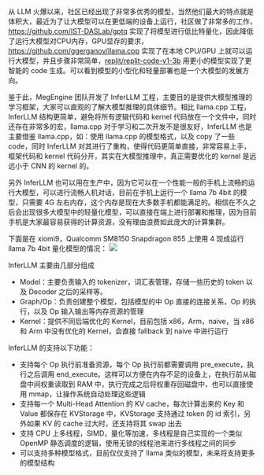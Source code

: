 从 LLM 火爆以来，社区已经出现了非常多优秀的模型，当然他们最大的特点就是体积大，最近为了让大模型可以在更低端的设备上运行，社区做了非常多的工作，  https://github.com/IST-DASLab/gptq 实现了将模型进行低比特量化，因此降低了运行大模型对CPU内存，GPU显存的要求，https://github.com/ggerganov/llama.cpp 实现了在本地 CPU/GPU 上就可以运行大模型，并且步骤非常简单，[replit/replit-code-v1-3b](https://huggingface.co/replit/replit-code-v1-3b) 用更小的模型实现了更智能的 code 生成。可以看到模型的小型化和轻量部署也是一个大模型的发展方向。

鉴于此，MegEngine 团队开发了 InferLLM 工程，主要目的是提供大模型推理的学习框架，大家可以直观的了解大模型推理的具体细节。相比 llama.cpp 工程，InferLLM 结构更简单，避免将所有逻辑代码和 kernel 代码放在一个文件中，同时还存在非常多的宏，llama.cpp 对于学习和二次开发不是很友好，InferLLM 也是主要借鉴 llama.cpp，如：使用 llama.cpp 的模型格式，以及 copy 了一些 code，同时 InferLLM 对其进行了重构，使得代码更简单直接，非常容易上手，框架代码和 kernel 代码分开，其实在大模型推理中，真正需要优化的 kernel 是远远小于 CNN 的 kernel 的。

另外 InferLLM 也可以用在生产中，因为它可以在一个性能一般的手机上流畅的运行大模型，可以进行流畅人机对话，目前在手机上运行一个 llama 7b 4bit 的模型，只需要 4G 左右内存，这个内存是现在大多数手机都能满足的。相信在不久之后会出现很多大模型中的轻量化模型，可以直接在端上进行部署和推理，因为目前手机是大家最容易获得的计算资源，没有理由浪费如此庞大的计算集群。

下面是在 xiomi9，Qualcomm SM8150 Snapdragon 855 上使用 4 现成运行 llama 7b 4bit 量化模型的情况：
![](./../asserts/android.gif)

InferLLM 主要由几部分组成

- Model：主要负责输入的 tokenizer，词汇表管理，存储一些历史的 token 以及 Decoder 之后的采样等。
- Graph/Op：负责创建整个模型，包括模型的中 Op 直接的连接关系，Op 的执行，以及 Op 输入输出等内存资源的管理
- Kernel：提供不同后端优化的 Kernel，目前包括 x86，Arm，naive，当 x86 和 Arm 中没有优化的 Kernel，会直接 fallback 到 naive 中进行运行


InferLLM 的支持以下功能：
- 支持每个 Op 执行前准备资源，每个 Op 执行前都需要调用 pre_execute，执行之后调用 end_execute。这样可以方便在内存不足的设备上，在执行前从磁盘中间权重读取到 RAM 中，执行完成之后将权重存回磁盘中，也可以直接使用 mmap，让操作系统自动处理这些逻辑
- 支持每一个 Multi-Head Attention 的 KV cache，每次计算出来的 Key 和 Value 都保存在 KVStorage 中，KVStorage 支持通过 token 的 id 索引，另外如果 KV 的 cache 过大时，还支持将其 swap 出去
- 支持 CPU 上多线程，SIMD，量化等加速，多线程是自己实现的一个类似 OpenMP 静态调度的逻辑，使用无锁的线程池来进行多线程之间的同步
- 可以支持多种模型格式，目前仅仅支持了 llama 类似的模型，未来将支持更多的模型结构